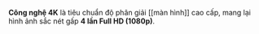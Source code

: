 **Công nghệ 4K** là tiêu chuẩn độ phân giải [[màn hình]] cao cấp, mang lại hình ảnh sắc nét gấp **4 lần Full HD (1080p)**.